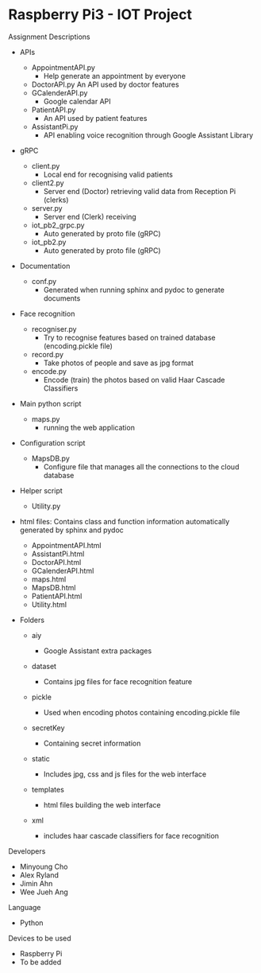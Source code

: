 # Raspberry Pi3 - IOT Project


Assignment Descriptions
- APIs
    - AppointmentAPI.py
        - Help generate an appointment by everyone
    - DoctorAPI.py
        An API used by doctor features 
    - GCalenderAPI.py
        - Google calendar API
    - PatientAPI.py
        - An API used by patient features
    - AssistantPi.py
        - API enabling voice recognition through Google Assistant Library

- gRPC
    - client.py
        - Local end for recognising valid patients
    - client2.py
        - Server end (Doctor) retrieving valid data from Reception Pi (clerks)
    - server.py
        - Server end (Clerk) receiving 
    - iot_pb2_grpc.py
        - Auto generated by proto file (gRPC)
    - iot_pb2.py
        - Auto generated by proto file (gRPC)

- Documentation
    - conf.py
        - Generated when running sphinx and pydoc to generate documents

- Face recognition
    - recogniser.py
        - Try to recognise features based on trained database (encoding.pickle file)
    - record.py
        - Take photos of people and save as jpg format
    - encode.py
        - Encode (train) the photos based on valid Haar Cascade Classifiers

- Main python script
    - maps.py
        - running the web application

- Configuration script
    - MapsDB.py
        - Configure file that manages all the connections to the cloud database

- Helper script
    - Utility.py

- html files: Contains class and function information automatically generated by sphinx and pydoc
    - AppointmentAPI.html
    - AssistantPi.html
    - DoctorAPI.html
    - GCalenderAPI.html
    - maps.html
    - MapsDB.html
    - PatientAPI.html
    - Utility.html

- Folders
    - aiy
        - Google Assistant extra packages

    - dataset
        - Contains jpg files for face recognition feature

    - pickle
        - Used when encoding photos containing encoding.pickle file

    - secretKey
        - Containing secret information

    - static
        - Includes jpg, css and js files for the web interface

    - templates
        - html files building the web interface

    - xml
        - includes haar cascade classifiers for face recognition

Developers
- Minyoung Cho
- Alex Ryland
- Jimin Ahn
- Wee Jueh Ang

Language
- Python

Devices to be used
- Raspberry Pi
- To be added
